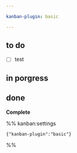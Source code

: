 ```yaml
---

kanban-plugin: basic

---
```


## to do

- [ ] test


## in porgress



## done

**Complete**




%% kanban:settings
```
{"kanban-plugin":"basic"}
```
%%